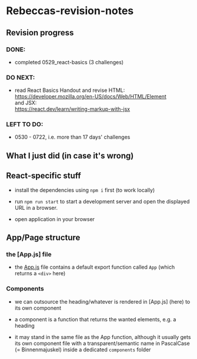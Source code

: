 # Rebeccas-revision-notes

## Revision progress

### DONE:

- completed 0529_react-basics (3 challenges)

### DO NEXT:

- read React Basics Handout and revise HTML: \
  https://developer.mozilla.org/en-US/docs/Web/HTML/Element \
  and JSX: \
  https://react.dev/learn/writing-markup-with-jsx

### LEFT TO DO:

- 0530 - 0722, i.e. more than 17 days&apos; challenges

## What I just did (in case it's wrong)

## React-specific stuff

- install the dependencies using `npm i` first (to work locally)

- run `npm run start` to start a development server and open the displayed URL in a browser.

- open application in your browser

## App/Page structure

### the [App.js] file

- the [App.js](./src/App.js) file contains a default export function called `App` (which returns a `<div>` here)

### Components

- we can outsource the heading/whatever is rendered in [App.js] (here) to its own component

- a component is a function that returns the wanted elements, e.g. a heading

- it may stand in the same file as the App function, although it usually gets its own component file with a transparent/semantic name in PascalCase (= Binnenmajuskel) inside a dedicated `components` folder
